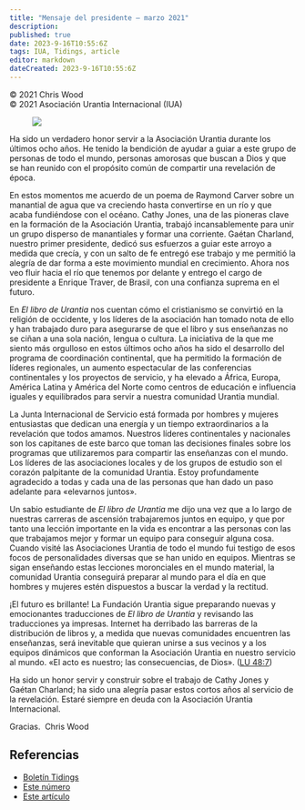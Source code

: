 ```yaml
---
title: "Mensaje del presidente – marzo 2021"
description: 
published: true
date: 2023-9-16T10:55:6Z
tags: IUA, Tidings, article
editor: markdown
dateCreated: 2023-9-16T10:55:6Z
---
```


<p class="v-card v-sheet theme--light gray lighten-3 px-2">© 2021 Chris Wood<br>© 2021 Asociación Urantia Internacional (IUA)</p>


<figure id="Figure_1" class="image urantiapedia image-style-align-left">
<img src="/image/article/IUA_Tidings/Chris-Wood-Presenting-enhanced.jpg">
</figure>

Ha sido un verdadero honor servir a la Asociación Urantia durante los últimos ocho años. He tenido la bendición de ayudar a guiar a este grupo de personas de todo el mundo, personas amorosas que buscan a Dios y que se han reunido con el propósito común de compartir una revelación de época.  

En estos momentos me acuerdo de un poema de Raymond Carver sobre un manantial de agua que va creciendo hasta convertirse en un río y que acaba fundiéndose con el océano. Cathy Jones, una de las pioneras clave en la formación de la Asociación Urantia, trabajó incansablemente para unir un grupo disperso de manantiales y formar una corriente. Gaétan Charland, nuestro primer presidente, dedicó sus esfuerzos a guiar este arroyo a medida que crecía, y con un salto de fe entregó ese trabajo y me permitió la alegría de dar forma a este movimiento mundial en crecimiento. Ahora nos veo fluir hacia el río que tenemos por delante y entrego el cargo de presidente a Enrique Traver, de Brasil, con una confianza suprema en el futuro.

En _El libro de Urantia_ nos cuentan cómo el cristianismo se convirtió en la religión de occidente, y los líderes de la asociación han tomado nota de ello y han trabajado duro para asegurarse de que el libro y sus enseñanzas no se ciñan a una sola nación, lengua o cultura. La iniciativa de la que me siento más orgulloso en estos últimos ocho años ha sido el desarrollo del programa de coordinación continental, que ha permitido la formación de líderes regionales, un aumento espectacular de las conferencias continentales y los proyectos de servicio, y ha elevado a África, Europa, América Latina y América del Norte como centros de educación e influencia iguales y equilibrados para servir a nuestra comunidad Urantia mundial. 

La Junta Internacional de Servicio está formada por hombres y mujeres entusiastas que dedican una energía y un tiempo extraordinarios a la revelación que todos amamos. Nuestros líderes continentales y nacionales son los capitanes de este barco que toman las decisiones finales sobre los programas que utilizaremos para compartir las enseñanzas con el mundo. Los líderes de las asociaciones locales y de los grupos de estudio son el corazón palpitante de la comunidad Urantia. Estoy profundamente agradecido a todas y cada una de las personas que han dado un paso adelante para «elevarnos juntos».

Un sabio estudiante de _El libro de Urantia_ me dijo una vez que a lo largo de nuestras carreras de ascensión trabajaremos juntos en equipo, y que por tanto una lección importante en la vida es encontrar a las personas con las que trabajamos mejor y formar un equipo para conseguir alguna cosa. Cuando visité las Asociaciones Urantia de todo el mundo fui testigo de esos focos de personalidades diversas que se han unido en equipos. Mientras se sigan enseñando estas lecciones moronciales en el mundo material, la comunidad Urantia conseguirá preparar al mundo para el día en que hombres y mujeres estén dispuestos a buscar la verdad y la rectitud. 

¡El futuro es brillante! La Fundación Urantia sigue preparando nuevas y emocionantes traducciones de _El libro de Urantia_ y revisando las traducciones ya impresas. Internet ha derribado las barreras de la distribución de libros y, a medida que nuevas comunidades encuentren las enseñanzas, será inevitable que quieran unirse a sus vecinos y a los equipos dinámicos que conforman la Asociación Urantia en nuestro servicio al mundo. «El acto es nuestro; las consecuencias, de Dios». ([LU 48:7](/es/The_Urantia_Book/48#p7))

Ha sido un honor servir y construir sobre el trabajo de Cathy Jones y Gaétan Charland; ha sido una alegría pasar estos cortos años al servicio de la revelación. Estaré siempre en deuda con la Asociación Urantia Internacional.

Gracias. 
Chris Wood
<br style="clear:both;"/>

## Referencias

- [Boletín Tidings](https://urantia-association.org/acerca-del-boletin-tidings/?lang=es)
- [Este número](https://urantia-association.org/newsletter/tidings-marzo-2021/?lang=es)
- [Este artículo](https://urantia-association.org/mensaje-del-presidente-marzo-2021/?lang=es)

